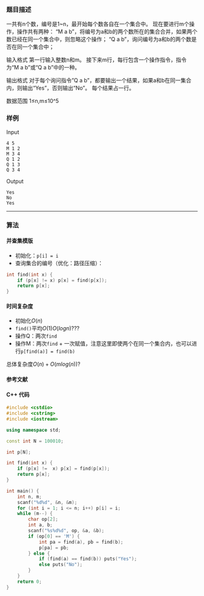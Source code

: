 ### 题目描述

一共有n个数，编号是1~n，最开始每个数各自在一个集合中。
现在要进行m个操作，操作共有两种：
“M a b”，将编号为a和b的两个数所在的集合合并，如果两个数已经在同一个集合中，则忽略这个操作；
“Q a b”，询问编号为a和b的两个数是否在同一个集合中；

输入格式
第一行输入整数n和m。
接下来m行，每行包含一个操作指令，指令为“M a b”或“Q a b”中的一种。

输出格式
对于每个询问指令”Q a b”，都要输出一个结果，如果a和b在同一集合内，则输出“Yes”，否则输出“No”。
每个结果占一行。

数据范围
1≤n,m≤10^5

### 样例

Input

```
4 5
M 1 2
M 3 4
Q 1 2
Q 1 3
Q 3 4
```

Output

```
Yes
No
Yes
```

----------

### 算法
#### 并查集模版

* 初始化：`p[i] = i`
* 查询集合的编号（优化：路径压缩）：

``` cpp
int find(int x) {
	if (p[x] != x) p[x] = find(p[x]);
	return p[x];
}
```


#### 时间复杂度

* 初始化$O(n)$
* `find()`平均$O(1)O(logn)$???
* 操作Q：两次`find`
* 操作M：两次`find` + 一次赋值，注意这里即使两个在同一个集合内，也可以进行`p[find(a)] = find(b)`

总体复杂度$O(n) + O(mlog(n))$?

#### 参考文献

#### C++ 代码

``` cpp
#include <cstdio>
#include <cstring>
#include <iostream>

using namespace std;

const int N = 100010;

int p[N];

int find(int x) {
    if (p[x] !=  x) p[x] = find(p[x]);
    return p[x];
}

int main() {
    int n, m;
    scanf("%d%d", &n, &m);
    for (int i = 1; i <= n; i++) p[i] = i;
    while (m--) {
        char op[2];
        int a, b;
        scanf("%s%d%d", op, &a, &b);
        if (op[0] == 'M') {
            int pa = find(a), pb = find(b);
            p[pa] = pb;
        } else {
            if (find(a) == find(b)) puts("Yes");
            else puts("No");
        }
    }
    return 0;
}
```